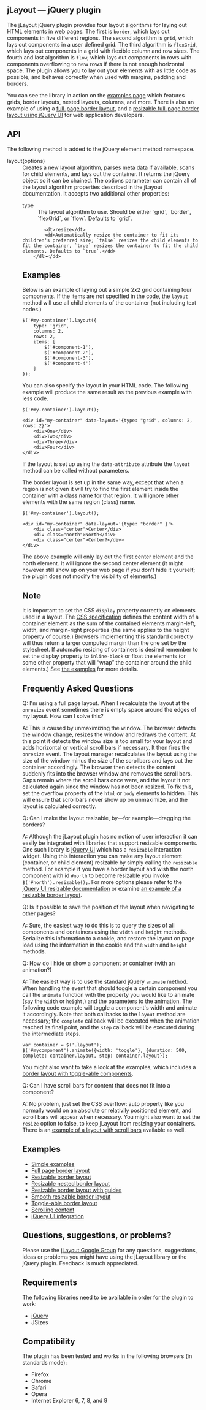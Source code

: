 ## jLayout — jQuery plugin

The jLayout jQuery plugin provides four layout algorithms for laying out HTML elements in web pages. The first is `border`, which lays out components in five different regions. The second algorithm is `grid`, which lays out components in a user defined grid. The third algorithm is `flexGrid`, which lays out components in a grid with flexible column and row sizes. The fourth and last algorithm is `flow`, which lays out components in rows with components overflowing to new rows if there is not enough horizontal space. The plugin allows you to lay out your elements with as little code as possible, and behaves correctly when used with margins, padding and borders.

You can see the library in action on the [examples page](examples/examples.html) which features grids, border layouts, nested layouts, columns, and more. There is also an example of using a [full-page border layout](examples/borderlayout.html), and a [resizable full-page border layout using jQuery UI](examples/borderlayout-resize.html) for web application developers.

## API

The following method is added to the jQuery element method namespace.

<dl>
    <dt>layout(options)</dt>
    <dd>Creates a new layout algorithm, parses meta data if available, scans for child elements, and lays out the container. It returns the jQuery object so it can be chained. The options parameter can contain all of the layout algorithm properties described in the jLayout documentation. It accepts two additional other properties:
        <dl>
            <dt>type</dt>
            <dd>The layout algorithm to use. Should be either `grid`, `border`, `flexGrid`, or `flow`. Defaults to `grid`.</dd>
    
            <dt>resize</dt>
            <dd>Automatically resize the container to fit its children's preferred size; `false` resizes the child elements to fit the container, `true` resizes the container to fit the child elements. Defaults to `true`.</dd>
        </dl></dd>
</dl>

## Examples

Below is an example of laying out a simple 2x2 grid containing four components. If the items are not specified in the code, the `layout` method will use all child elements of the container (not including text nodes.)

    $('#my-container').layout({
        type: 'grid',
        columns: 2,
        rows: 2,
        items: [
            $('#component-1'),
            $('#component-2'),
            $('#component-3'),
            $('#component-4')
        ]
    });

You can also specify the layout in your HTML code. The following example will produce the same result as the previous example with less code.

    $('#my-container').layout();

    <div id="my-container" data-layout='{type: "grid", columns: 2, rows: 2}'>
        <div>One</div>
        <div>Two</div>
        <div>Three</div>
        <div>Four</div>
    </div>

If the layout is set up using the `data-attribute` attribute the `layout` method can be called without parameters.

The border layout is set up in the same way, except that when a region is not given it will try to find the first element inside the container with a class name for that region. It will ignore other elements with the same region (class) name.

    $('#my-container').layout();

    <div id="my-container" data-layout='{type: "border" }'>
        <div class="center">Center</div>
        <div class="north">North</div>
        <div class="center">Center?</div>
    </div>

The above example will only lay out the first center element and the north element. It will ignore the second center element (it might however still show up on your web page if you don't hide it yourself; the plugin does not modify the visibility of elements.)

## Note

It is important to set the CSS `display` property correctly on elements used in a layout. The [CSS specification](http://www.w3.org/TR/CSS21/visudet.html#Computing_widths_and_margins) defines the content width of a container element as the sum of the contained elements margin-left, width, and margin-right properties (the same applies to the height property of course.) Browsers implementing this standard correctly will thus return a larger computed margin than the one set by the stylesheet. If automatic resizing of containers is desired remember to set the display property to `inline-block` or float the elements (or some other property that will “wrap” the container around the child elements.) See [the examples](examples/examples.html) for more details.

## Frequently Asked Questions

Q: I'm using a full page layout. When I recalculate the layout at the `onresize` event sometimes there is empty space around the edges of my layout. How can I solve this?

A: This is caused by unmaximizing the window. The browser detects the window change, resizes the window and redraws the content. At this point it detects the window size is too small for your layout and adds horizontal or vertical scroll bars if necessary. It then fires the `onresize` event. The layout manager recalculates the layout using the size of the window minus the size of the scrollbars and lays out the container accordingly. The browser then detects the content suddenly fits into the browser window and removes the scroll bars. Gaps remain where the scroll bars once were, and the layout it not calculated again since the window has not been resized. To fix this, set the overflow property of the `html` or `body` elements to hidden. This will ensure that scrollbars never show up on unmaximize, and the layout is calculated correctly.

Q: Can I make the layout resizable, by―for example―dragging the borders?

A: Although the jLayout plugin has no notion of user interaction it can easily be integrated with libraries that support resizable components. One such library is [jQuery UI](http://jqueryui.com/) which has a `resizable` interaction widget. Using this interaction you can make any layout element (container, or child element) resizable by simply calling the `resizable` method. For example if you have a border layout and wish the north component with id `#north` to become resizable you invoke `$('#north').resizable();`. For more options please refer to the [jQuery UI resizable documentation](http://jqueryui.com/demos/resizable/) or examine [an example of a resizable border layout](examples/borderlayout-resize.html).

Q: Is it possible to save the position of the layout when navigating to other pages?

A: Sure, the easiest way to do this is to query the sizes of all components and containers using the `width` and `height` methods. Serialize this information to a cookie, and restore the layout on page load using the information in the cookie and the `width` and `height` methods.

Q: How do I hide or show a component or container (with an animation?)

A: The easiest way is to use the standard jQuery `animate` method. When handling the event that should toggle a certain component you call the `animate` function with the property you would like to animate (say the `width` or `height`,) and the parameters to the animation. The following code example will toggle a component's width and animate it accordingly. Note that both callbacks to the `layout` method are necessary; the `complete` callback will be executed when the animation reached its final point, and the `step` callback will be executed during the intermediate steps.

    var container = $('.layout');
    $('#mycomponent').animate({width: 'toggle'}, {duration: 500, complete: container.layout, step: container.layout});

You might also want to take a look at the examples, which includes a [border layout with toggle-able components](examples/borderlayout-toggle.html).

Q: Can I have scroll bars for content that does not fit into a component?

A: No problem, just set the CSS overflow: auto property like you normally would on an absolute or relativily positioned element, and scroll bars will appear when necessary. You might also want to set the `resize` option to false, to keep jLayout from resizing your containers. There is an [example of a layout with scroll bars](examples/content-scroll.html) available as well.

## Examples

*  [Simple examples](examples/examples.html) 
*  [Full page border layout](examples/borderlayout.html) 
*  [Resizable border layout](examples/borderlayout-resize.html) 
*  [Resizable nested border layout](examples/borderlayout-resize-nested.html) 
*  [Resizable border layout with guides](examples/borderlayout-resize-ghost.html) 
*  [Smooth resizable border layout](examples/borderlayout-resize-smooth.html) 
*  [Toggle-able border layout](examples/borderlayout-toggle.html) 
*  [Scrolling content](examples/content-scroll.html) 
*  [jQuery UI integration](examples/jquery-ui.html) 

## Questions, suggestions, or problems?

Please use the [jLayout Google Group](http://groups.google.com/group/jlayout/) for any questions, suggestions, ideas or problems you might have using the jLayout library or the jQuery plugin. Feedback is much appreciated.

## Requirements

The following libraries need to be available in order for the plugin to work:

*  [jQuery](http://jquery.com/)
*  JSizes

## Compatibility

The plugin has been tested and works in the following browsers (in standards mode):

* Firefox
* Chrome
* Safari
* Opera
* Internet Explorer 6, 7, 8, and 9

